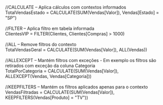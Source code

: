 //CALCULATE – Aplica cálculos com contextos informados
<br>
TotalVendasEstado = CALCULATE(SUM(Vendas[Valor]), Vendas[Estado] = "SP")
<br><br>
//FILTER – Aplica filtro em tabela informada
<br>
ClientesVIP = FILTER(Clientes, Clientes[Compras] > 1000)
<br><br>
//ALL – Remove filtros do contexto
<br>
TotalVendasGeral = CALCULATE(SUM(Vendas[Valor]), ALL(Vendas))
<br><br>
//ALLEXCEPT – Mantém filtros com exceções - Em exemplo os filtros são retirados com exceção da coluna Categoria 
<br>
TotalPorCategoria = CALCULATE(SUM(Vendas[Valor]), ALLEXCEPT(Vendas, Vendas[Categoria]))
<br><br>
//KEEPFILTERS – Mantém os filtros aplicados apenas para o contexto
<br>
VendasFiltradas = CALCULATE(SUM(Vendas[Valor]), KEEPFILTERS(Vendas[Produto] = "TV"))
